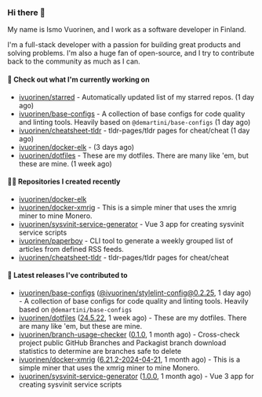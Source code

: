 ### Hi there 👋

My name is Ismo Vuorinen, and I work as a software developer in Finland.

I'm a full-stack developer with a passion for building great products and solving problems.
I'm also a huge fan of open-source, and I try to contribute back to the community as much as I can.

#### 👷 Check out what I'm currently working on

- [ivuorinen/starred](https://github.com/ivuorinen/starred) - Automatically updated list of my starred repos. (1 day ago)
- [ivuorinen/base-configs](https://github.com/ivuorinen/base-configs) - A collection of base configs for code quality and linting tools. Heavily based on `@demartini/base-configs` (1 day ago)
- [ivuorinen/cheatsheet-tldr](https://github.com/ivuorinen/cheatsheet-tldr) - tldr-pages/tldr pages for cheat/cheat (1 day ago)
- [ivuorinen/docker-elk](https://github.com/ivuorinen/docker-elk) -  (3 days ago)
- [ivuorinen/dotfiles](https://github.com/ivuorinen/dotfiles) - These are my dotfiles. There are many like &#39;em, but these are mine. (1 week ago)

#### 👨‍💻 Repositories I created recently

- [ivuorinen/docker-elk](https://github.com/ivuorinen/docker-elk)
- [ivuorinen/docker-xmrig](https://github.com/ivuorinen/docker-xmrig) - This is a simple miner that uses the xmrig miner to mine Monero.
- [ivuorinen/sysvinit-service-generator](https://github.com/ivuorinen/sysvinit-service-generator) - Vue 3 app for creating sysvinit service scripts
- [ivuorinen/paperboy](https://github.com/ivuorinen/paperboy) - CLI tool to generate a weekly grouped list of articles from defined RSS feeds.
- [ivuorinen/cheatsheet-tldr](https://github.com/ivuorinen/cheatsheet-tldr) - tldr-pages/tldr pages for cheat/cheat

#### 🚀 Latest releases I've contributed to

- [ivuorinen/base-configs](https://github.com/ivuorinen/base-configs) ([@ivuorinen/stylelint-config@0.2.25](https://github.com/ivuorinen/base-configs/releases/tag/%40ivuorinen/stylelint-config%400.2.25), 1 day ago) - A collection of base configs for code quality and linting tools. Heavily based on `@demartini/base-configs`
- [ivuorinen/dotfiles](https://github.com/ivuorinen/dotfiles) ([24.5.22](https://github.com/ivuorinen/dotfiles/releases/tag/24.5.22), 1 week ago) - These are my dotfiles. There are many like &#39;em, but these are mine.
- [ivuorinen/branch-usage-checker](https://github.com/ivuorinen/branch-usage-checker) ([0.1.0](https://github.com/ivuorinen/branch-usage-checker/releases/tag/0.1.0), 1 month ago) - Cross-check project public GitHub Branches and Packagist branch download statistics to determine are branches safe to delete
- [ivuorinen/docker-xmrig](https://github.com/ivuorinen/docker-xmrig) ([6.21.2-2024-04-21](https://github.com/ivuorinen/docker-xmrig/releases/tag/6.21.2-2024-04-21), 1 month ago) - This is a simple miner that uses the xmrig miner to mine Monero.
- [ivuorinen/sysvinit-service-generator](https://github.com/ivuorinen/sysvinit-service-generator) ([1.0.0](https://github.com/ivuorinen/sysvinit-service-generator/releases/tag/1.0.0), 1 month ago) - Vue 3 app for creating sysvinit service scripts


